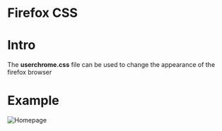 # Firefox CSS

# Intro
The **userchrome.css** file can be used to change the appearance of the firefox browser

# Example

![Homepage](https://i.imgur.com/Xjt7t8c.png)

